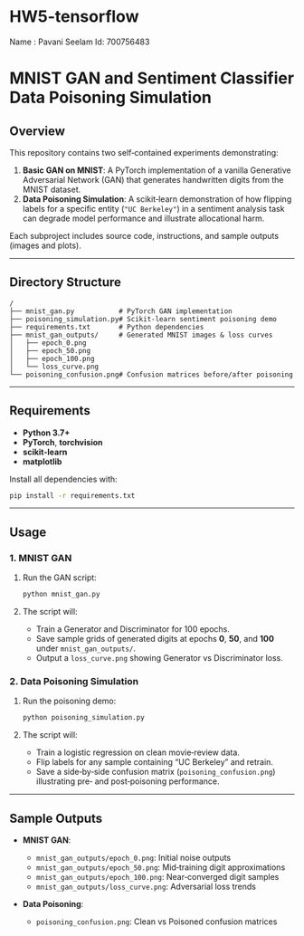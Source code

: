 # HW5-tensorflow

Name : Pavani Seelam 
Id: 700756483

# MNIST GAN and Sentiment Classifier Data Poisoning Simulation

## Overview

This repository contains two self‑contained experiments demonstrating:

1. **Basic GAN on MNIST**: A PyTorch implementation of a vanilla Generative Adversarial Network (GAN) that generates handwritten digits from the MNIST dataset.
2. **Data Poisoning Simulation**: A scikit‑learn demonstration of how flipping labels for a specific entity (`"UC Berkeley"`) in a sentiment analysis task can degrade model performance and illustrate allocational harm.

Each subproject includes source code, instructions, and sample outputs (images and plots).

---

## Directory Structure

```
/
├── mnist_gan.py           # PyTorch GAN implementation
├── poisoning_simulation.py# Scikit‑learn sentiment poisoning demo
├── requirements.txt       # Python dependencies
├── mnist_gan_outputs/     # Generated MNIST images & loss curves
│   ├── epoch_0.png
│   ├── epoch_50.png
│   ├── epoch_100.png
│   └── loss_curve.png
└── poisoning_confusion.png# Confusion matrices before/after poisoning
```

---

## Requirements

* **Python 3.7+**
* **PyTorch**, **torchvision**
* **scikit-learn**
* **matplotlib**

Install all dependencies with:

```bash
pip install -r requirements.txt
```

---

## Usage

### 1. MNIST GAN

1. Run the GAN script:

   ```bash
   python mnist_gan.py
   ```
2. The script will:

   * Train a Generator and Discriminator for 100 epochs.
   * Save sample grids of generated digits at epochs **0**, **50**, and **100** under `mnist_gan_outputs/`.
   * Output a `loss_curve.png` showing Generator vs Discriminator loss.

### 2. Data Poisoning Simulation

1. Run the poisoning demo:

   ```bash
   python poisoning_simulation.py
   ```
2. The script will:

   * Train a logistic regression on clean movie‑review data.
   * Flip labels for any sample containing “UC Berkeley” and retrain.
   * Save a side‑by‑side confusion matrix (`poisoning_confusion.png`) illustrating pre‑ and post‑poisoning performance.

---

## Sample Outputs

* **MNIST GAN**:

  * `mnist_gan_outputs/epoch_0.png`: Initial noise outputs
  * `mnist_gan_outputs/epoch_50.png`: Mid‑training digit approximations
  * `mnist_gan_outputs/epoch_100.png`: Near‑converged digit samples
  * `mnist_gan_outputs/loss_curve.png`: Adversarial loss trends

* **Data Poisoning**:

  * `poisoning_confusion.png`: Clean vs Poisoned confusion matrices

